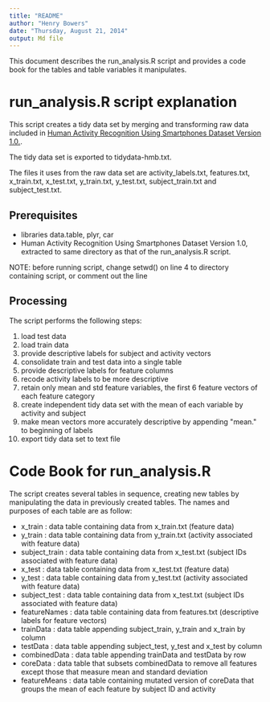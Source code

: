 ```yaml
---
title: "README"
author: "Henry Bowers"
date: "Thursday, August 21, 2014"
output: Md file
---
```


This document describes the run_analysis.R script and provides a code book for the tables and table variables it manipulates.

# run_analysis.R script explanation

This script creates a tidy data set by merging and transforming raw data included in [Human Activity Recognition Using Smartphones Dataset Version 1.0.](https://d396qusza40orc.cloudfront.net/getdata%2Fprojectfiles%2FUCI%20HAR%20Dataset.zip).

The tidy data set is exported to tidydata-hmb.txt.

The files it uses from the raw data set are activity_labels.txt, features.txt, x_train.txt, x_test.txt, y_train.txt, y_test.txt, subject_train.txt and subject_test.txt.

## Prerequisites
- libraries data.table, plyr, car
- Human Activity Recognition Using Smartphones Dataset Version 1.0, extracted to same directory as that of the run_analysis.R script.

NOTE: before running script, change setwd() on line 4 to directory containing script, or comment out the line

## Processing
The script performs the following steps:   
1. load test data  
2. load train data  
3. provide descriptive labels for subject and activity vectors  
4. consolidate train and test data into a single table  
5. provide descriptive labels for feature columns  
6. recode activity labels to be more descriptive  
7. retain only mean and std feature variables, the first 6 feature vectors of each feature category  
8. create independent tidy data set with the mean of each variable by activity and subject  
9. make mean vectors more accurately descriptive by appending "mean." to beginning of labels  
10. export tidy data set to text file  

# Code Book for run_analysis.R

The script creates several tables in sequence, creating new tables by manipulating the data in previously created tables. The names and purposes of each table are as follow:

- x_train : data table containing data from x_train.txt (feature data)
- y_train : data table containing data from y_train.txt (activity associated with feature data)
- subject_train : data table containing data from x_test.txt (subject IDs associated with feature data)
- x_test : data table containing data from x_test.txt (feature data)
- y_test : data table containing data from y_test.txt (activity associated with feature data)
- subject_test : data table containing data from x_test.txt (subject IDs associated with feature data)
- featureNames : data table containing data from features.txt (descriptive labels for feature vectors)
- trainData : data table appending subject_train, y_train and x_train by column
- testData : data table appending subject_test, y_test and x_test by column
- combinedData : data table appending trainData and testData by row
- coreData : data table that subsets combinedData to remove all features except those that measure mean and standard deviation
- featureMeans : data table containing mutated version of coreData that groups the mean of each feature by subject ID and activity
